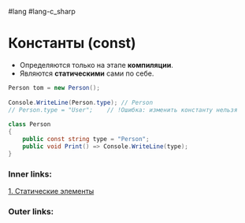 #lang #lang-c_sharp  

# Константы (const)

- Определяются только на этапе **компиляции**.
- Являются **статическими** сами по себе.

```csharp
Person tom = new Person();
 
Console.WriteLine(Person.type); // Person
// Person.type = "User";    // !Ошибка: изменить константу нельзя
 
class Person
{
    public const string type = "Person";
    public void Print() => Console.WriteLine(type);
}

```

### Inner links:
[1. Статические элементы](1.%20Languages/C-sharp/0.%20Введение/2.%20Классовые%20механизмы/Статика/1.%20Статические%20элементы.md)


### Outer links:


